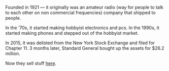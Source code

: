 Founded in 1921 — it originally was an amateur radio (way for people to talk to each other on non commercial frequencies) company that shipped to people.

In the ‘70s, it started making hobbyist electronics and pcs. In the 1990s, it started making phones and stepped out of the hobbyist market.

In 2015, it was delisted from the New York Stock Exchange and filed for Chapter 11. 3 months later, Standard General bought up the assets for $26.2 million.

Now they sell stuff [here](https://radioshack.com).
